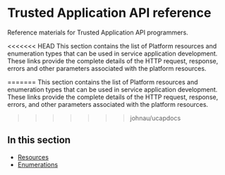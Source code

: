 # Trusted Application API reference
Reference materials for Trusted Application API programmers.

<<<<<<< HEAD
This section contains the list of Platform resources and enumeration types that can be used in service application development. These links provide the complete details of the HTTP request, response, errors and other parameters associated with the platform resources.

=======
This section contains the list of Platform resources and enumeration types that can be used in service application development. These links provide the complete details of the HTTP request, response, errors, and other parameters associated with the platform resources.
>>>>>>> johnau/ucapdocs

## In this section

- [Resources](http://trustedappapi.azurewebsites.net/Reference/Resources.html)
- [Enumerations](http://trustedappapi.azurewebsites.net/Reference/Enums.html)